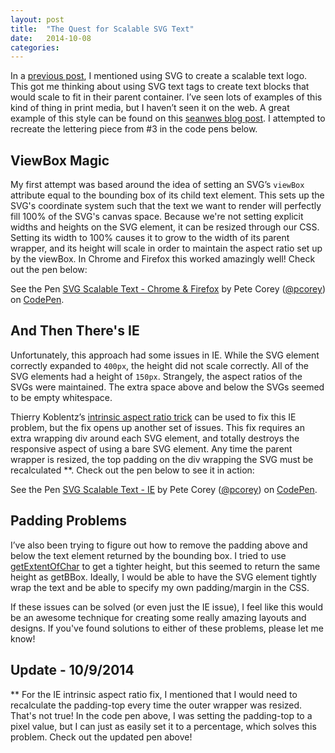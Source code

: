 ```yaml
---
layout: post
title:  "The Quest for Scalable SVG Text"
date:   2014-10-08
categories:
---
```


In a [previous post](http://1pxsolidtomato.com/2014/09/09/responsive-svg-height-issue/), I mentioned using SVG to create a scalable text logo. This got me thinking about using SVG text tags to create text blocks that would scale to fit in their parent container. I’ve seen lots of examples of this kind of thing in print media, but I haven’t seen it on the web. A great example of this style can be found on this [seanwes blog post](http://seanwes.com/2013/on-saying-no/). I attempted to recreate the lettering piece from #3 in the code pens below.

## ViewBox Magic

My first attempt was based around the idea of setting an SVG’s <code class="language-*">viewBox</code> attribute equal to the bounding box of its child text element. This sets up the SVG's coordinate system such that the text we want to render will perfectly fill 100% of the SVG's canvas space. Because we're not setting explicit widths and heights on the SVG element, it can be resized through our CSS. Setting its width to 100% causes it to grow to the width of its parent wrapper, and its height will scale in order to maintain the aspect ratio set up by the viewBox. In Chrome and Firefox this worked amazingly well! Check out the pen below:

<p data-height="480" data-theme-id="0" data-slug-hash="ijvAq" data-default-tab="result" data-user="pcorey" class='codepen'>See the Pen <a href='http://codepen.io/pcorey/pen/ijvAq/'>SVG Scalable Text - Chrome & Firefox</a> by Pete Corey (<a href='http://codepen.io/pcorey'>@pcorey</a>) on <a href='http://codepen.io'>CodePen</a>.</p>
<script async src="//codepen.io/assets/embed/ei.js"></script>

## And Then There's IE

Unfortunately, this approach had some issues in IE. While the SVG element correctly expanded to <code class="language-*">400px</code>, the height did not scale correctly. All of the SVG elements had a height of <code class="language-*">150px</code>. Strangely, the aspect ratios of the SVGs were maintained. The extra space above and below the SVGs seemed to be empty whitespace.

Thierry Koblentz’s [intrinsic aspect ratio trick](http://alistapart.com/article/creating-intrinsic-ratios-for-video/) can be used to fix this IE problem, but the fix opens up another set of issues. This fix requires an extra wrapping div around each SVG element, and totally destroys the responsive aspect of using a bare SVG element. Any time the parent wrapper is resized, the top padding on the div wrapping the SVG must be recalculated **. Check out the pen below to see it in action:

<p data-height="482" data-theme-id="0" data-slug-hash="wdGcq" data-default-tab="result" data-user="pcorey" class='codepen'>See the Pen <a href='http://codepen.io/pcorey/pen/wdGcq/'>SVG Scalable Text - IE</a> by Pete Corey (<a href='http://codepen.io/pcorey'>@pcorey</a>) on <a href='http://codepen.io'>CodePen</a>.</p>
<script async src="//codepen.io/assets/embed/ei.js"></script>

## Padding Problems

I’ve also been trying to figure out how to remove the padding above and below the text element returned by the bounding box. I tried to use [getExtentOfChar](http://www.w3.org/TR/SVG/text.html#__svg__SVGTextContentElement__getExtentOfChar) to get a tighter height, but this seemed to return the same height as getBBox. Ideally, I would be able to have the SVG element tightly wrap the text and be able to specify my own padding/margin in the CSS.

If these issues can be solved (or even just the IE issue), I feel like this would be an awesome technique for creating some really amazing layouts and designs. If you've found solutions to either of these problems, please let me know!

## Update - 10/9/2014

** For the IE intrinsic aspect ratio fix, I mentioned that I would need to recalculate the padding-top every time the outer wrapper was resized. That's not true! In the code pen above, I was setting the padding-top to a pixel value, but I can just as easily set it to a percentage, which solves this problem. Check out the updated pen above!
